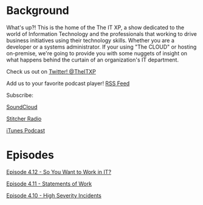 # Background

What's up?! This is the home of the The IT XP, a show dedicated to the world of Information Technology
and the professionals that working to drive business initiatives using their technology skills. Whether you are a 
developer or a systems administrator. If your using "The CLOUD" or hosting on-premise, we're going to provide you 
with some nuggets of insight on what happens behind the curtain of an organization's IT department.</p>

Check us out on <a href="https://twitter.com/theitxp">Twitter! @TheITXP </a>

Add us to your favorite podcast player!  <a href='http://feeds.soundcloud.com/users/soundcloud:users:134569916/sounds.rss'>RSS Feed</a>

Subscribe:<br>

<a href="http://www.soundcloud.com/theitxp">SoundCloud</a>

<a href="https://www.stitcher.com/s?fid=69160&refid=stpr">Stitcher Radio</a>

<a href="https://t.co/5J3V1agATc">iTunes Podcast</a>

# Episodes

<a href="https://soundcloud.com/theitxp/ep4-12">Episode 4.12 - So You Want to Work in IT?</a>

<a href="https://soundcloud.com/theitxp/episode-411-statements-of-work">Episode 4.11 - Statements of Work</a>

<a href="https://soundcloud.com/theitxp/episode-410-high-severity-incidents">Episode 4.10 - High Severity Incidents</a>
         
